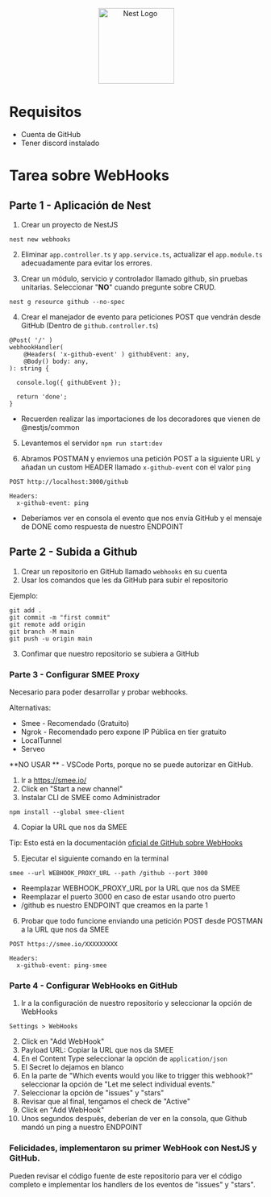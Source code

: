 <p align="center">
  <a href="http://nestjs.com/" target="blank"><img src="https://nestjs.com/img/logo-small.svg" width="150" alt="Nest Logo" /></a>
</p>

# Requisitos 
* Cuenta de GitHub
* Tener discord instalado


# Tarea sobre WebHooks

## Parte 1 - Aplicación de Nest

1. Crear un proyecto de NestJS
```
nest new webhooks
```

2. Eliminar ```app.controller.ts``` y ```app.service.ts```, actualizar el ```app.module.ts``` adecuadamente para evitar los errores.

3. Crear un módulo, servicio y controlador llamado github, sin pruebas unitarias. Seleccionar "**NO**" cuando pregunte sobre CRUD.
```
nest g resource github --no-spec
```

4. Crear el manejador de evento para peticiones POST que vendrán desde GitHub (Dentro de ```github.controller.ts```)

```
@Post( '/' )
webhookHandler(
    @Headers( 'x-github-event' ) githubEvent: any,
    @Body() body: any,
): string {

  console.log({ githubEvent });

  return 'done';
}
```
* Recuerden realizar las importaciones de los decoradores que vienen de @nestjs/common

5. Levantemos el servidor ```npm run start:dev```
  
6. Abramos POSTMAN y enviemos una petición POST a la siguiente URL y añadan un custom HEADER llamado ```x-github-event``` con el valor ```ping```
```
POST http://localhost:3000/github

Headers: 
  x-github-event: ping
```
* Deberíamos ver en consola el evento que nos envía GitHub y el mensaje de DONE como respuesta de nuestro ENDPOINT



## Parte 2 - Subida a Github

1. Crear un repositorio en GitHub llamado ```webhooks``` en su cuenta
2. Usar los comandos que les da GitHub para subir el repositorio

Ejemplo:
```
git add .
git commit -m "first commit"
git remote add origin
git branch -M main
git push -u origin main
```

3. Confimar que nuestro repositorio se subiera a GitHub


### Parte 3 - Configurar SMEE Proxy
Necesario para poder desarrollar y probar webhooks.

Alternativas:
* Smee - Recomendado (Gratuito)
* Ngrok - Recomendado pero expone IP Pública en tier gratuito
* LocalTunnel
* Serveo

**NO USAR ** - VSCode Ports, porque no se puede autorizar en GitHub.

1. Ir a https://smee.io/ 
2. Click en "Start a new channel"
3. Instalar CLI de SMEE como Administrador
```
npm install --global smee-client
```
4. Copiar la URL que nos da SMEE

Tip:
Esto está en la documentación [oficial de GitHub sobre WebHooks](https://docs.github.com/en/webhooks/using-webhooks/handling-webhook-deliveries#setup)

5. Ejecutar el siguiente comando en la terminal
```
smee --url WEBHOOK_PROXY_URL --path /github --port 3000
```
* Reemplazar WEBHOOK_PROXY_URL por la URL que nos da SMEE
* Reemplazar el puerto 3000 en caso de estar usando otro puerto
* /github es nuestro ENDPOINT que creamos en la parte 1

6. Probar que todo funcione enviando una petición POST desde POSTMAN a la URL que nos da SMEE
```
POST https://smee.io/XXXXXXXXX

Headers: 
  x-github-event: ping-smee
```


### Parte 4 - Configurar WebHooks en GitHub

1. Ir a la configuración de nuestro repositorio y seleccionar la opción de WebHooks
```
Settings > WebHooks
```
2. Click en "Add WebHook"
3. Payload URL: Copiar la URL que nos da SMEE
4. En el Content Type seleccionar la opción de ```application/json```
5. El Secret lo dejamos en blanco
6. En la parte de "Which events would you like to trigger this webhook?" seleccionar la opción de "Let me select individual events."
7. Seleccionar la opción de "issues" y "stars"
8. Revisar que al final, tengamos el check de "Active"
9. Click en "Add WebHook"
10. Unos segundos después, deberían de ver en la consola, que Github mandó un ping a nuestro ENDPOINT


### Felicidades, implementaron su primer WebHook con NestJS y GitHub.

Pueden revisar el código fuente de este repositorio para ver el código completo e implementar los handlers de los eventos de "issues" y "stars".


